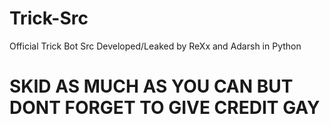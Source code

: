 # Trick-Src
Official Trick Bot Src Developed/Leaked by ReXx and Adarsh in Python

# SKID AS MUCH AS YOU CAN BUT DONT FORGET TO GIVE CREDIT GAY
